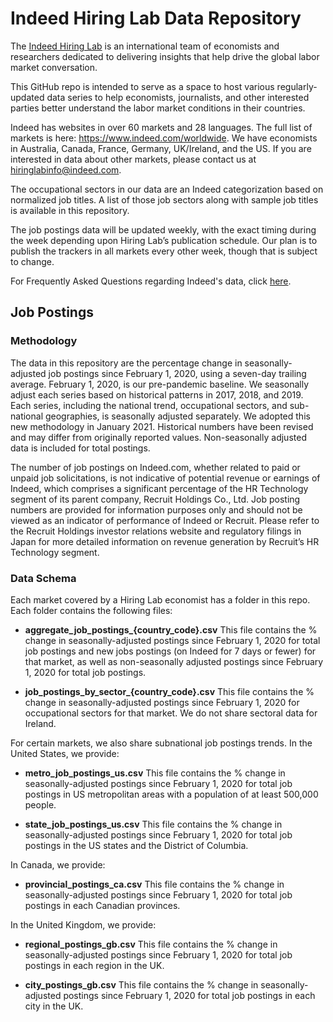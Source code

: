# Indeed Hiring Lab Data Repository

The [Indeed Hiring Lab](http://hiringlab.org) is an international team of economists and researchers dedicated to delivering insights that help drive the global labor market conversation.

This GitHub repo is intended to serve as a space to host various regularly-updated data series to help economists, journalists, and other interested parties better understand the labor market conditions in their countries.

Indeed has websites in over 60 markets and 28 languages.  The full list of markets is here: https://www.indeed.com/worldwide.  We have economists in Australia, Canada, France, Germany, UK/Ireland, and the US. If you are interested in data about other markets, please contact us at hiringlabinfo@indeed.com.

The occupational sectors in our data are an Indeed categorization based on normalized job titles. A list of those job sectors along with sample job titles is available in this repository.

The job postings data will be updated weekly, with the exact timing during the week depending upon Hiring Lab’s publication schedule. Our plan is to publish the trackers in all markets every other week, though that is subject to change.

For Frequently Asked Questions regarding Indeed's data, click [here](https://www.hiringlab.org/indeed-data-faq/).

## Job Postings
### Methodology

The data in this repository are the percentage change in seasonally-adjusted job postings since February 1, 2020, using a seven-day trailing average. February 1, 2020, is our pre-pandemic baseline. We seasonally adjust each series based on historical patterns in 2017, 2018, and 2019. Each series, including the national trend, occupational sectors, and sub-national geographies, is seasonally adjusted separately. We adopted this new methodology in January 2021. Historical numbers have been revised and may differ from originally reported values. Non-seasonally adjusted data is included for total postings.

The number of job postings on Indeed.com, whether related to paid or unpaid job solicitations, is not indicative of potential revenue or earnings of Indeed, which comprises a significant percentage of the HR Technology segment of its parent company, Recruit Holdings Co., Ltd. Job posting numbers are provided for information purposes only and should not be viewed as an indicator of performance of Indeed or Recruit. Please refer to the Recruit Holdings investor relations website and regulatory filings in Japan for more detailed information on revenue generation by Recruit’s HR Technology segment.

### Data Schema

Each market covered by a Hiring Lab economist has a folder in this repo. Each folder contains the following files:

* **aggregate_job_postings_{country_code}.csv**
This file contains the % change in seasonally-adjusted postings since February 1, 2020 for total job postings and new jobs postings (on Indeed for 7 days or fewer) for that market, as well as non-seasonally adjusted postings since February 1, 2020 for total job postings.

* **job_postings_by_sector_{country_code}.csv**
This file contains the % change in seasonally-adjusted postings since February 1, 2020 for occupational sectors for that market. We do not share sectoral data for Ireland.

For certain markets, we also share subnational job postings trends. In the United States, we provide:

* **metro_job_postings_us.csv**
This file contains the % change in seasonally-adjusted postings since February 1, 2020 for total job postings in US metropolitan areas with a population of at least 500,000 people.

* **state_job_postings_us.csv**
This file contains the % change in seasonally-adjusted postings since February 1, 2020 for total job postings in the US states and the District of Columbia.

In Canada, we provide:

* **provincial_postings_ca.csv**
This file contains the % change in seasonally-adjusted postings since February 1, 2020 for total job postings in each Canadian provinces.

In the United Kingdom, we provide:

* **regional_postings_gb.csv**
This file contains the % change in seasonally-adjusted postings since February 1, 2020 for total job postings in each region in the UK. 

* **city_postings_gb.csv**
This file contains the % change in seasonally-adjusted postings since February 1, 2020 for total job postings in each city in the UK. 
